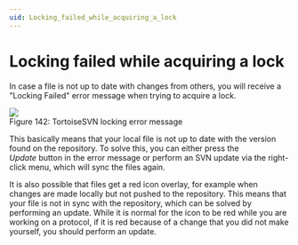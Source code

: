 ```yaml
---
uid: Locking_failed_while_acquiring_a_lock
---
```


# Locking failed while acquiring a lock

In case a file is not up to date with changes from others, you will receive a "Locking Failed" error message when trying to acquire a lock.

![](~/develop/images/SVN_locking_failed.png)
<br>Figure 142: TortoiseSVN locking error message

This basically means that your local file is not up to date with the version found on the repository. To solve this, you can either press the *Update* button in the error message or perform an SVN update via the right-click menu, which will sync the files again.

It is also possible that files get a red icon overlay, for example when changes are made locally but not pushed to the repository. This means that your file is not in sync with the repository, which can be solved by performing an update. While it is normal for the icon to be red while you are working on a protocol, if it is red because of a change that you did not make yourself, you should perform an update.
